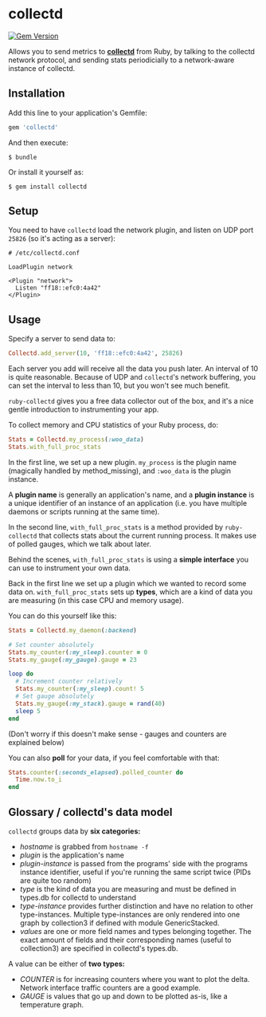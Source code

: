 # collectd

[![Gem Version](https://badge.fury.io/rb/collectd.svg)](http://badge.fury.io/rb/collectd)

Allows you to send metrics to [**collectd**](https://github.com/collectd/collectd) from Ruby, by talking to the collectd network protocol, and sending stats periodicially to a network-aware instance of collectd.

## Installation

Add this line to your application's Gemfile:

```ruby
gem 'collectd'
```

And then execute:

    $ bundle

Or install it yourself as:

    $ gem install collectd

## Setup

You need to have `collectd` load the network plugin, and listen on UDP port `25826` (so it's acting as a server): 

```
# /etc/collectd.conf

LoadPlugin network
  
<Plugin "network">
  Listen "ff18::efc0:4a42"
</Plugin>
```

Usage
-----

Specify a server to send data to:

```ruby
Collectd.add_server(10, 'ff18::efc0:4a42', 25826)
```

Each server you add will receive all the data you push later. An interval of 10 is quite reasonable. Because of UDP and `collectd`'s network buffering, you can set the interval to less than 10, but you won't see much benefit.

`ruby-collectd` gives you a free data collector out of the box, and it's a nice gentle introduction to instrumenting your app. 

To collect memory and CPU statistics of your Ruby process, do:

```ruby
Stats = Collectd.my_process(:woo_data)
Stats.with_full_proc_stats
```

In the first line, we set up a new plugin. ``my_process`` is the plugin name (magically handled by method_missing), and ``:woo_data`` is the plugin instance. 

A **plugin name** is generally an application's name, and a **plugin instance** is a unique identifier of an instance of an application (i.e. you have multiple daemons or scripts running at the same time).

In the second line, ``with_full_proc_stats`` is a method provided by `ruby-collectd` that collects stats about the current running process. It makes use of polled gauges, which we talk about later. 

Behind the scenes, ``with_full_proc_stats`` is using a **simple interface** you can use to instrument your own data. 

Back in the first line we set up a plugin which we wanted to record some data on. ``with_full_proc_stats`` sets up **types**, which are a kind of data you are measuring (in this case CPU and memory usage).

You can do this yourself like this: 

```ruby
Stats = Collectd.my_daemon(:backend)

# Set counter absolutely
Stats.my_counter(:my_sleep).counter = 0
Stats.my_gauge(:my_gauge).gauge = 23 

loop do 
  # Increment counter relatively
  Stats.my_counter(:my_sleep).count! 5
  # Set gauge absolutely
  Stats.my_gauge(:my_stack).gauge = rand(40)
  sleep 5
end
```

    
(Don't worry if this doesn't make sense - gauges and counters are explained 
below)

You can also **poll** for your data, if you feel comfortable with that:

```ruby
Stats.counter(:seconds_elapsed).polled_counter do
  Time.now.to_i
end
```

Glossary / collectd's data model
--------------------------------

`collectd` groups data by **six categories:**

* *hostname* is grabbed from ``hostname -f``
* *plugin* is the application's name
* *plugin-instance* is passed from the programs' side with the programs instance identifier, useful if you're running the same script twice (PIDs are quite too random)
* *type* is the kind of data you are measuring and must be defined in types.db for collectd to understand
* *type-instance* provides further distinction and have no relation to other type-instances. Multiple type-instances are only rendered into one graph by collection3 if defined with module GenericStacked.
* *values* are one or more field names and types belonging together. The exact amount of fields and their corresponding names (useful to collection3) are specified in collectd's types.db.

A value can be either of **two types:**

* *COUNTER* is for increasing counters where you want to plot the delta. Network interface traffic counters are a good example.
* *GAUGE* is values that go up and down to be plotted as-is, like a temperature graph.

